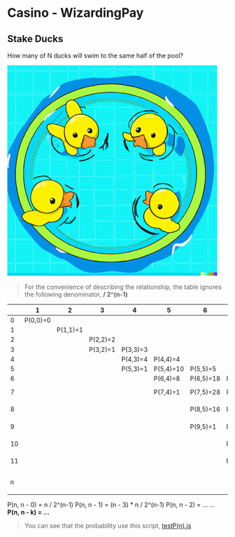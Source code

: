 # Casino - WizardingPay

## Stake Ducks

How many of N ducks will swim to the same half of the pool?

![4ducks](./4ducks.png)

> For the convenience of describing the relationship, the table ignores the following denominator, **/ 2^(n-1)**

|     | 1        | 2        | 3        | 4        | 5         | 6         | n-6        | n-5           | n-4           | n-3           | n-2          | n-1              | n        |
|-----|----------|----------|----------|----------|-----------|-----------|------------|---------------|---------------|---------------|--------------|------------------|----------|
| 0   | P(0,0)=0 |          |          |          |           |           |            |               |               |               |              |                  |          |
| 1   |          | P(1,1)=1 |          |          |           |           |            |               |               |               |              |                  |          |
| 2   |          |          | P(2,2)=2 |          |           |           |            |               |               |               |              |                  |          |
| 3   |          |          | P(3,2)=1 | P(3,3)=3 |           |           |            |               |               |               |              |                  |          |
| 4   |          |          |          | P(4,3)=4 | P(4,4)=4  |           |            |               |               |               |              |                  |          |
| 5   |          |          |          | P(5,3)=1 | P(5,4)=10 | P(5,5)=5  |            |               |               |               |              |                  |          |
| 6   |          |          |          |          | P(6,4)=8  | P(6,5)=18 | P(6,6)=6   |               |               |               |              |                  |          |
| 7   |          |          |          |          | P(7,4)=1  | P(7,5)=28 | P(7,6)=28  | P(7,n-5)=7    |               |               |              |                  |          |
| 8   |          |          |          |          |           | P(8,5)=16 | P(8,6)=64  | P(8,n-5)=40   | P(8,n-4)=8    |               |              |                  |          |
| 9   |          |          |          |          |           | P(9,5)=1  | P(9,6)=75  | P(9,n-5)=117  | P(9,n-4)=54   | P(9,n-3)=9    |              |                  |          |
| 10  |          |          |          |          |           |           | P(10,6)=32 | P(10,n-5)=210 | P(10,n-4)=190 | P(10,n-3)=70  | P(10,n-2)=10 |                  |          |
| 11  |          |          |          |          |           |           | P(11,6)=1  | P(11,n-5)=198 | P(11,n-4)=440 | P(11,n-3)=286 | P(11,n-2)=88 | P(11,n-1)=11     |          |
| n   |          |          |          |          |           |           |            | P(n,n-5)=     | P(n,n-4)=     | P(n,n-3)=     | P(n,n-2)=    | P(n,n-1)=(n-3)*n | P(n,n)=n |

P(n, n - 0) = n / 2^(n-1)
P(n, n - 1) = (n - 3) * n / 2^(n-1)
P(n, n - 2) = ...
...
**P(n, n - k) = ...**

> You can see that the probability use this script, [testP(n).js](./test/testP(n).js)
